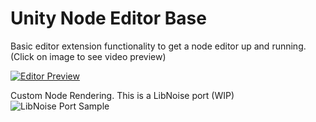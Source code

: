 # Unity Node Editor Base
Basic editor extension functionality to get a node editor up and running. (Click on image to see video preview)

[![Editor Preview](http://i.imgur.com/Xe87a3R.png)](https://www.youtube.com/watch?v=Ei93d362uYE)


Custom Node Rendering. This is a LibNoise port (WIP)
![LibNoise Port Sample](http://i.imgur.com/HyVRkHV.png)
